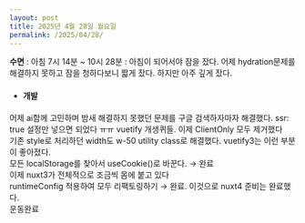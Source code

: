 ```yaml
---
layout: post
title: 2025년 4월 28일 월요일
permalink: /2025/04/28/
---
```

**수면** : 아침 7시 14분 ~ 10시 28분 : 아침이 되어서야 잠을 잤다. 어제 hydration문제를 해결하지 못하고 잠을 청하다보니 짧게 잤다. 하지만 아주 깊게 잤다.<br/>
* #### 개발<br/>
어제 ai함께 고민하며 밤새 해결하지 못했던 문제를 구글 검색하자마자 해결했다. ssr: true 설정만 넣으면 되었다 ㅠㅠ vuetify 개생퀴들. 이제 ClientOnly 모두 제거했다<br/>
기존 style로 처리하던 width도 w-50 utility class로 해결했다. vuetify3는 이런 부분이 좋아졌다.<br/>
모든 localStorage를 찾아서 useCookie()로 바꾼다. → 완료<br/>
이제 nuxt3가 전체적으로 조금씩 몸에 붙고 있다<br/>
runtimeConfig 적용하여 모두 리팩토링하기 → 완료. 이것으로 nuxt4 준비는 완료했다.<br/>
운동완료